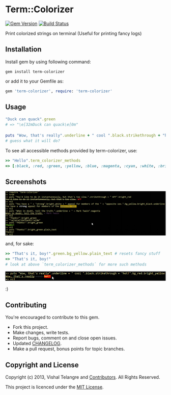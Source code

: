Term::Colorizer
===============

[![Gem Version](https://badge.fury.io/rb/term-colorizer.png)](http://badge.fury.io/rb/term-colorizer)
[![Build Status](https://travis-ci.org/vishaltelangre/term-colorizer.png?branch=master)](https://travis-ci.org/vishaltelangre/term-colorizer)

Print colorized strings on terminal (Useful for printing fancy logs)

## Installation

Install gem by using following command:

    gem install term-colorizer

or add it to your Gemfile as:

```ruby
gem 'term-colorizer', require: 'term-colorizer'
```

## Usage

``` ruby
"Duck can quack".green
# => "\e[32mDuck can quack\e[0m"

puts "Wow, that's really".underline + " cool ".black.strikethrough + "hot!".bg_red.bright_yellow
# guess what it will do?
```

To see all accessible methods provided by term-colorizer, use:
```ruby
>> "Hello".term_colorizer_methods
=> [:black, :red, :green, :yellow, :blue, :magenta, :cyan, :white, :bright_black, :bright_red, :bright_green, :bright_yellow, :bright_blue, :bright_magenta, :bright_cyan, :bright_white, :bg_black, :bg_red, :bg_green, :bg_yellow, :bg_blue, :bg_magenta, :bg_cyan, :bg_white, :underline, :strikethrough, :term_colorizer_methods, :fancy_color_methods, :no_underline, :no_strikethrough, :no_color, :no_bg_color, :plain_text, :reset_fancyness]
```

## Screenshots

![term-colorizer-screenshot-1!](screenshot_1.png)

and, for sake:

```ruby
>> "That's it, boy!".green.bg_yellow.plain_text # resets fancy stuff
=> "That's it, boy!"
# look at above `term_colorizer_methods` for more such methods
```

![term-colorizer-screenshot-2!](screenshot_2.png)

:)

## Contributing

You're encouraged to contribute to this gem.

* Fork this project.
* Make changes, write tests.
* Report bugs, comment on and close open issues.
* Updated [CHANGELOG](CHANGELOG.md).
* Make a pull request, bonus points for topic branches.

## Copyright and License

Copyright (c) 2013, Vishal Telangre and [Contributors](CHANGELOG.md). All Rights Reserved.

This project is licenced under the [MIT License](LICENSE.md).
